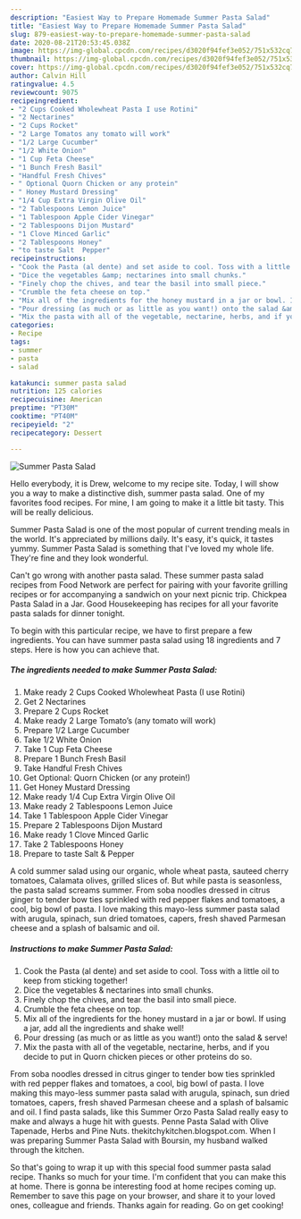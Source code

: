 ```yaml
---
description: "Easiest Way to Prepare Homemade Summer Pasta Salad"
title: "Easiest Way to Prepare Homemade Summer Pasta Salad"
slug: 879-easiest-way-to-prepare-homemade-summer-pasta-salad
date: 2020-08-21T20:53:45.038Z
image: https://img-global.cpcdn.com/recipes/d3020f94fef3e052/751x532cq70/summer-pasta-salad-recipe-main-photo.jpg
thumbnail: https://img-global.cpcdn.com/recipes/d3020f94fef3e052/751x532cq70/summer-pasta-salad-recipe-main-photo.jpg
cover: https://img-global.cpcdn.com/recipes/d3020f94fef3e052/751x532cq70/summer-pasta-salad-recipe-main-photo.jpg
author: Calvin Hill
ratingvalue: 4.5
reviewcount: 9075
recipeingredient:
- "2 Cups Cooked Wholewheat Pasta I use Rotini"
- "2 Nectarines"
- "2 Cups Rocket"
- "2 Large Tomatos any tomato will work"
- "1/2 Large Cucumber"
- "1/2 White Onion"
- "1 Cup Feta Cheese"
- "1 Bunch Fresh Basil"
- "Handful Fresh Chives"
- " Optional Quorn Chicken or any protein"
- " Honey Mustard Dressing"
- "1/4 Cup Extra Virgin Olive Oil"
- "2 Tablespoons Lemon Juice"
- "1 Tablespoon Apple Cider Vinegar"
- "2 Tablespoons Dijon Mustard"
- "1 Clove Minced Garlic"
- "2 Tablespoons Honey"
- "to taste Salt  Pepper"
recipeinstructions:
- "Cook the Pasta (al dente) and set aside to cool. Toss with a little oil to keep from sticking together!"
- "Dice the vegetables &amp; nectarines into small chunks."
- "Finely chop the chives, and tear the basil into small piece."
- "Crumble the feta cheese on top."
- "Mix all of the ingredients for the honey mustard in a jar or bowl. If using a jar, add all the ingredients and shake well!"
- "Pour dressing (as much or as little as you want!) onto the salad &amp; serve!"
- "Mix the pasta with all of the vegetable, nectarine, herbs, and if you decide to put in Quorn chicken pieces or other proteins do so."
categories:
- Recipe
tags:
- summer
- pasta
- salad

katakunci: summer pasta salad 
nutrition: 125 calories
recipecuisine: American
preptime: "PT30M"
cooktime: "PT40M"
recipeyield: "2"
recipecategory: Dessert

---
```



![Summer Pasta Salad](https://img-global.cpcdn.com/recipes/d3020f94fef3e052/751x532cq70/summer-pasta-salad-recipe-main-photo.jpg)

Hello everybody, it is Drew, welcome to my recipe site. Today, I will show you a way to make a distinctive dish, summer pasta salad. One of my favorites food recipes. For mine, I am going to make it a little bit tasty. This will be really delicious.

Summer Pasta Salad is one of the most popular of current trending meals in the world. It's appreciated by millions daily. It's easy, it's quick, it tastes yummy. Summer Pasta Salad is something that I've loved my whole life. They're fine and they look wonderful.

Can&#39;t go wrong with another pasta salad. These summer pasta salad recipes from Food Network are perfect for pairing with your favorite grilling recipes or for accompanying a sandwich on your next picnic trip. Chickpea Pasta Salad in a Jar. Good Housekeeping has recipes for all your favorite pasta salads for dinner tonight.


To begin with this particular recipe, we have to first prepare a few ingredients. You can have summer pasta salad using 18 ingredients and 7 steps. Here is how you can achieve that.

<!--inarticleads1-->

##### The ingredients needed to make Summer Pasta Salad:

1. Make ready 2 Cups Cooked Wholewheat Pasta (I use Rotini)
1. Get 2 Nectarines
1. Prepare 2 Cups Rocket
1. Make ready 2 Large Tomato’s (any tomato will work)
1. Prepare 1/2 Large Cucumber
1. Take 1/2 White Onion
1. Take 1 Cup Feta Cheese
1. Prepare 1 Bunch Fresh Basil
1. Take Handful Fresh Chives
1. Get  Optional: Quorn Chicken (or any protein!)
1. Get  Honey Mustard Dressing
1. Make ready 1/4 Cup Extra Virgin Olive Oil
1. Make ready 2 Tablespoons Lemon Juice
1. Take 1 Tablespoon Apple Cider Vinegar
1. Prepare 2 Tablespoons Dijon Mustard
1. Make ready 1 Clove Minced Garlic
1. Take 2 Tablespoons Honey
1. Prepare to taste Salt &amp; Pepper


A cold summer salad using our organic, whole wheat pasta, sauteed cherry tomatoes, Calamata olives, grilled slices of. But while pasta is seasonless, the pasta salad screams summer. From soba noodles dressed in citrus ginger to tender bow ties sprinkled with red pepper flakes and tomatoes, a cool, big bowl of pasta. I love making this mayo-less summer pasta salad with arugula, spinach, sun dried tomatoes, capers, fresh shaved Parmesan cheese and a splash of balsamic and oil. 

<!--inarticleads2-->

##### Instructions to make Summer Pasta Salad:

1. Cook the Pasta (al dente) and set aside to cool. Toss with a little oil to keep from sticking together!
1. Dice the vegetables &amp; nectarines into small chunks.
1. Finely chop the chives, and tear the basil into small piece.
1. Crumble the feta cheese on top.
1. Mix all of the ingredients for the honey mustard in a jar or bowl. If using a jar, add all the ingredients and shake well!
1. Pour dressing (as much or as little as you want!) onto the salad &amp; serve!
1. Mix the pasta with all of the vegetable, nectarine, herbs, and if you decide to put in Quorn chicken pieces or other proteins do so.


From soba noodles dressed in citrus ginger to tender bow ties sprinkled with red pepper flakes and tomatoes, a cool, big bowl of pasta. I love making this mayo-less summer pasta salad with arugula, spinach, sun dried tomatoes, capers, fresh shaved Parmesan cheese and a splash of balsamic and oil. I find pasta salads, like this Summer Orzo Pasta Salad really easy to make and always a huge hit with guests. Penne Pasta Salad with Olive Tapenade, Herbs and Pine Nuts. thekitchykitchen.blogspot.com. When I was preparing Summer Pasta Salad with Boursin, my husband walked through the kitchen. 

So that's going to wrap it up with this special food summer pasta salad recipe. Thanks so much for your time. I'm confident that you can make this at home. There is gonna be interesting food at home recipes coming up. Remember to save this page on your browser, and share it to your loved ones, colleague and friends. Thanks again for reading. Go on get cooking!
